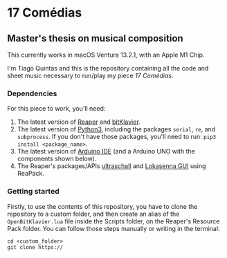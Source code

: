 # 17 Comédias
## Master's thesis on musical composition
This currently works in macOS Ventura 13.2.1, with an Apple M1 Chip.

I'm Tiago Quintas and this is the repository containing all the code and sheet music necessary to run/play my piece _17 Comédias_.

### Dependencies
For this piece to work, you'll need:
1. The latest version of [Reaper](https://www.reaper.fm) and [bitKlavier](https://bitklavier.com).
2. The latest version of [Python3](https://www.python.org), including the packages ``serial``, ``re``, and ``subprocess``. If you don't have those packages, you'll need to run: ``pip3 install <package_name>``.
3. The latest version of [Arduino IDE](https://www.arduino.cc/en/software) (and a Arduino UNO with the components shown below).
4. The Reaper's packages/APIs [ultraschall](https://ultraschall.fm/api/) and [Lokasenna GUI](https://jalovatt.github.io/scythe/#/) using ReaPack.

### Getting started
Firstly, to use the contents of this repository, you have to clone the repository to a custom folder, and then create an alias of the ``OpenBitKlavier.lua`` file inside the Scripts folder, on the Reaper's Resource Pack folder. You can follow those steps manually or writing in the terminal:

    cd <custom_folder>
    git clone https://

